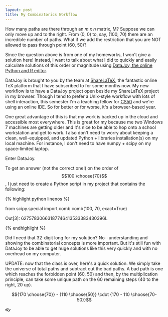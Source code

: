 ```yaml
---
layout: post
title: My Combinatorics Workflow
---
```

How many paths are there through an *m x n* matrix, M? Suppose we can only move up and to the right. From (0, 0) to, say, (100, 70) there are an incredible number of paths. What if we add the restriction that you are NOT allowed to pass through point (60, 50)?

Since the question above is from one of my homeworks, I won't give a solution here! Instead, I want to talk about what I did to quickly and easily calculate solutions of this order or magnitude using [DataJoy, the online Python and R editor](https://www.getdatajoy.com?r=7eed6c61&rm=d&rs=b).

DataJoy is brought to you by the team at [ShareLaTeX](https://www.sharelatex.com), the fantastic online TeX platform that I have subscribed to for some months now. My new workflow is to have a DataJoy project open beside my ShareLaTeX project in my browser. Though I tend to prefer a Unix-style workflow with lots of shell interaction, this semester I'm a teaching fellow for [CS50](https://cs50.yale.edu) and we're using an online IDE. So for better or for worse, it's a browser-based year.

One great advantage of this is that my work is backed up in the cloud and accessible most everywhere. This is great for my because me two Windows 7 machines are getting older and it's nice to be able to hop onto a school workstation and get to work. I also don't need to worry about keeping a clean, well-equipped, and updated Python + libraries installation(s) on my local machine. For instance, I don't need to have numpy + scipy on my space-limited laptop.

Enter DataJoy.

To get an answer (not the correct one!) on the order of $$100 \choose{70}$$, I just need to create a Python script in my project that contains the following:

{% highlight python linenos %}

from scipy.special import comb
comb(100, 70, exact=True)

Out[3]:
62757830663187746413533383430396L

{% endhighlight %}

Did I need that 32-digit long for my solution? No--understanding and showing the combinatorial concepts is more important. But it's still fun with DataJoy to be able to get huge solutions like this very quickly and with no overhead on my computer.

UPDATE: now that the class is over, here's a quick solution. We simply take the universe of total paths and subtract out the bad paths. A bad path is one which reaches the forbidden point (60, 50) and then, by the multiplication principle, can take some unique path on the 60 remaining steps (40 to the right, 20 up).

$${170 \choose{70}} - {110 \choose{50}} \cdot {170 - 110 \choose{70-50}}$$

:eyeglasses:
